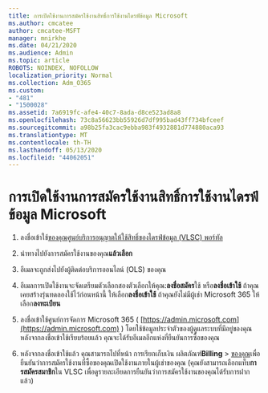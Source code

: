 ```yaml
---
title: การเปิดใช้งานการสมัครใช้งานสิทธิ์การใช้งานไดรฟ์ข้อมูล Microsoft
ms.author: cmcatee
author: cmcatee-MSFT
manager: mnirkhe
ms.date: 04/21/2020
ms.audience: Admin
ms.topic: article
ROBOTS: NOINDEX, NOFOLLOW
localization_priority: Normal
ms.collection: Adm_O365
ms.custom:
- "481"
- "1500028"
ms.assetid: 7a6919fc-afe4-40c7-8ada-d8ce523ad8a8
ms.openlocfilehash: 73c8a56623bb55926d7df995bad43ff734bfceef
ms.sourcegitcommit: a98b25fa3cac9ebba983f4932881d774880aca93
ms.translationtype: MT
ms.contentlocale: th-TH
ms.lasthandoff: 05/13/2020
ms.locfileid: "44062051"
---
```

# <a name="activating-a-microsoft-volume-license-subscription"></a>การเปิดใช้งานการสมัครใช้งานสิทธิ์การใช้งานไดรฟ์ข้อมูล Microsoft

1. ลงชื่อเข้าใช้[ของคุณศูนย์บริการอนุญาตให้ใช้สิทธิ์ของไดรฟ์ข้อมูล (VLSC) พอร์ทัล](https://go.microsoft.com/fwlink/p/?LinkId=329762)

2. นําทางไปยังการสมัครใช้งานของคุณ**แล้วเลือก**

3. อีเมลจะถูกส่งไปยังผู้ติดต่อบริการออนไลน์ (OLS) ของคุณ

4. อีเมลการเปิดใช้งานจะจัดเตรียมตัวเลือกสองตัวเลือกให้คุณ:**ลงชื่อสมัคร**ใช้ หรือ**ลงชื่อเข้าใช้** ถ้าคุณเคยสร้างรุ่นทดลองใช้ไว้ก่อนหน้านี้ ให้เลือก**ลงชื่อเข้าใช้** ถ้าคุณยังไม่มีผู้เช่า Microsoft 365 ให้เลือก**ลงทะเบียน**

5. ลงชื่อเข้าใช้ศูนย์การจัดการ Microsoft 365 ( [https://admin.microsoft.com](https://admin.microsoft.com) ) โดยใช้ข้อมูลประจําตัวของผู้ดูแลระบบที่มีอยู่ของคุณ หลังจากลงชื่อเข้าใช้เรียบร้อยแล้ว คุณจะได้รับอีเมลอีกแห่งที่ยืนยันการซื้อของคุณ

6. หลังจากลงชื่อเข้าใช้แล้ว คุณสามารถไปที่หน้า การเรียกเก็บเงิน ผลิตภัณฑ์**Billing** \> [ของคุณ](https://go.microsoft.com/fwlink/p/?linkid=842054)เพื่อยืนยันว่าการสมัครใช้งานที่ซื้อของคุณเปิดใช้งานภายในผู้เช่าของคุณ (คุณยังสามารถเลือกแท็บ**การสมัครสมาชิก**ใน VLSC เพื่อดูรายละเอียดการยืนยันว่าการสมัครใช้งานของคุณได้รับการฝากแล้ว)
